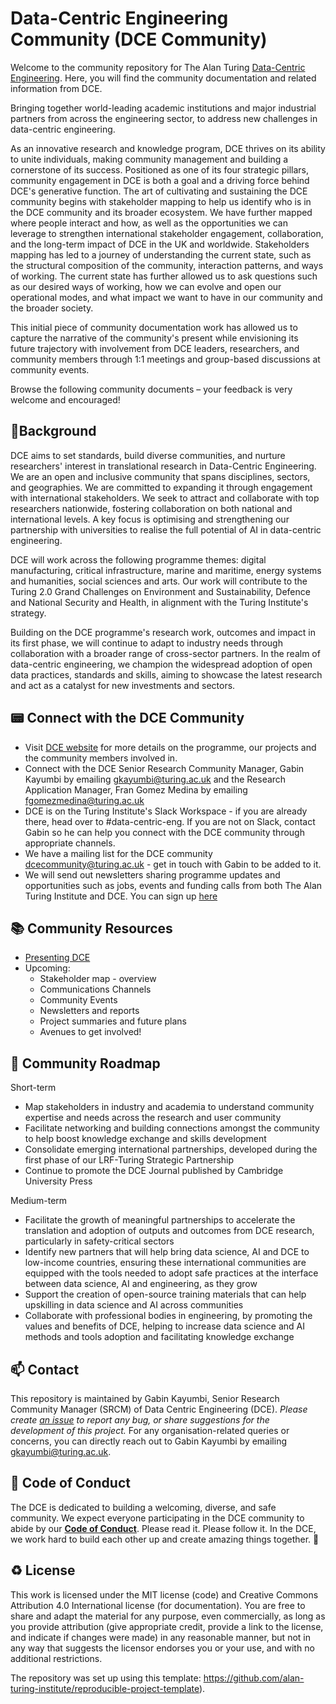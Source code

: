 # Data-Centric Engineering Community (DCE Community)

Welcome to the community repository for The Alan Turing [Data-Centric Engineering](https://www.turing.ac.uk/research/research-programmes/data-centric-engineering). Here, you will find the community documentation and related information from DCE.

Bringing together world-leading academic institutions and major industrial partners from across the engineering sector, to address new challenges in data-centric engineering. 

As an innovative research and knowledge program, DCE thrives on its ability to unite individuals, making community management and building a cornerstone of its success. Positioned as one of its four strategic pillars, community engagement in DCE is both a goal and a driving force behind DCE's generative function. The art of cultivating and sustaining the DCE community begins with stakeholder mapping to help us identify who is in the DCE community and its broader ecosystem. We have further mapped where people interact and how, as well as the opportunities we can leverage to strengthen international stakeholder engagement, collaboration, and the long-term impact of DCE in the UK and worldwide. Stakeholders mapping has led to a journey of understanding the current state, such as the structural composition of the community, interaction patterns, and ways of working. The current state has further allowed us to ask questions such as our desired ways of working, how we can evolve and open our operational modes, and what impact we want to have in our community and the broader society.

This initial piece of community documentation work has allowed us to capture the narrative of the community's present while envisioning its future trajectory with involvement from DCE leaders, researchers, and community members through 1:1 meetings and group-based discussions at community events.

Browse the following community documents – your feedback is very welcome and encouraged!


🎯Background 
---

DCE aims to set standards, build diverse communities, and nurture researchers' interest in translational research in Data-Centric Engineering. We are an open and inclusive community that spans disciplines, sectors, and geographies. 
We are committed to expanding it through engagement with international stakeholders. 
We seek to attract and collaborate with top researchers nationwide, fostering collaboration on both national and international levels. 
A key focus is optimising and strengthening our partnership with universities to realise the full potential of AI in data-centric engineering.

DCE will work across the following programme themes: digital manufacturing, critical infrastructure, marine and maritime, energy systems and humanities, social sciences and arts. 
Our work will contribute to the Turing 2.0 Grand Challenges on Environment and Sustainability,
Defence and National Security and Health, in alignment with the Turing Institute's strategy.

Building on the DCE programme's research work, outcomes and impact in its first phase, we will continue to adapt to industry needs through collaboration with a broader range of cross-sector partners. 
In the realm of data-centric engineering, we champion the widespread adoption of open data practices, standards and skills, aiming to showcase the latest research and act as a catalyst for new investments and sectors.

📟 Connect with the DCE Community
---
- Visit [DCE website](https://www.turing.ac.uk/research/research-programmes/data-centric-engineering) for more details on the programme, our projects and the community members involved in.
- Connect with the DCE Senior Research Community Manager, Gabin Kayumbi by emailing [gkayumbi@turing.ac.uk](mailto:gkayumbi@turing.ac.uk) and the Research Application Manager, Fran Gomez Medina by emailing [fgomezmedina@turing.ac.uk](mailto:fgomezmedina@turing.ac.uk)
- DCE is on the Turing Institute's Slack Workspace - if you are already there, head over to #data-centric-eng. If you are not on Slack, contact Gabin so he can help you connect with the DCE community through appropriate channels.
- We have a mailing list for the DCE community [dcecommunity@turing.ac.uk](mailto:dcecommunity@turing.ac.uk) - get in touch with Gabin to be added to it.
- We will send out newsletters sharing programme updates and opportunities such as jobs, events and funding calls from both The Alan Turing Institute and DCE. You can sign up [here](https://www.turing.ac.uk/research/research-programmes/data-centric-engineering#introduction)
  
📚 Community Resources
---

- [Presenting DCE](data/DCE_Presentation.pptx)
- Upcoming:
  - Stakeholder map - overview
  - Communications Channels
  - Community Events
  - Newsletters and reports
  - Project summaries and future plans
  - Avenues to get involved!

🌌 Community Roadmap
---

Short-term
- Map stakeholders in industry and academia to understand community expertise and needs across the research and user community 
- Facilitate networking and building connections amongst the community to help boost knowledge exchange and skills development
- Consolidate emerging international partnerships, developed during the first phase of our LRF-Turing Strategic Partnership
- Continue to promote the DCE Journal published by Cambridge University Press

Medium-term 
- Facilitate the growth of meaningful partnerships to accelerate the translation and adoption of outputs and outcomes from DCE research, particularly in safety-critical sectors
- Identify new partners that will help bring data science, AI and DCE to low-income countries, ensuring these international communities are equipped with the tools needed to adopt safe practices at the interface between data science, AI and engineering, as they grow 
- Support the creation of open-source training materials that can help upskilling in data science and AI across communities 
- Collaborate with professional bodies in engineering, by promoting the values and benefits of DCE, helping to increase data science and AI methods and tools adoption and facilitating knowledge exchange


📫 Contact
---

This repository is maintained by Gabin Kayumbi, Senior Research Community Manager (SRCM) of Data Centric Engineering (DCE).
*Please create [an issue](../../issues) to report any bug, or share suggestions for the development of this project.*
For any organisation-related queries or concerns, you can directly reach out to Gabin Kayumbi by emailing [gkayumbi@turing.ac.uk](mailto:gkayumbi@turing.ac.uk).

🤗 Code of Conduct
---

The DCE is dedicated to building a welcoming, diverse, and safe community. We expect everyone participating in the DCE community to abide by our [**Code of Conduct**](CODE_OF_CONDUCT.md). Please read it. Please follow it. In the DCE, we work hard to build each other up and create amazing things together. 💪

♻️ License
---

This work is licensed under the MIT license (code) and Creative Commons Attribution 4.0 International license (for documentation).
You are free to share and adapt the material for any purpose, even commercially,
as long as you provide attribution (give appropriate credit, provide a link to the license,
and indicate if changes were made) in any reasonable manner, but not in any way that suggests the
licensor endorses you or your use, and with no additional restrictions.

The repository was set up using this template: https://github.com/alan-turing-institute/reproducible-project-template).

